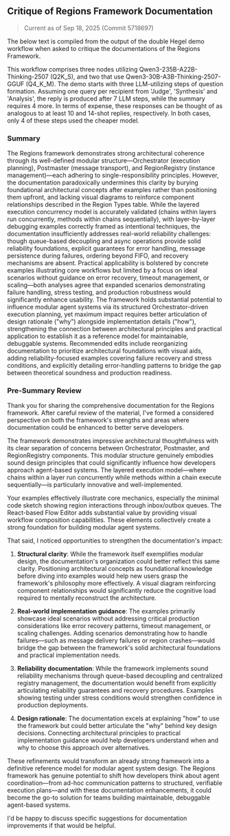 ## Critique of Regions Framework Documentation

> Current as of Sep 18, 2025 (Commit 5718697)

The below text is compiled from the output of the double Hegel demo workflow when asked to critique the documentations of the Regions Framework.

This workflow comprises three nodes utilizing Qwen3-235B-A22B-Thinking-2507 (Q2K_S), and two that use Qwen3-30B-A3B-Thinking-2507-GGUF (Q4_K_M). The demo starts with three LLM-utilizing steps of question formation. Assuming one query per recipient from 'Judge', 'Synthesis' and 'Analysis', the reply is produced after 7 LLM steps, while the summary requires 4 more. In terms of expense, these responses can be thought of as analogous to at least 10 and 14-shot replies, respectively. In both cases, only 4 of these steps used the cheaper model.

### Summary

The Regions framework demonstrates strong architectural coherence through its well-defined modular structure—Orchestrator (execution planning), Postmaster (message transport), and RegionRegistry (instance management)—each adhering to single-responsibility principles. However, the documentation paradoxically undermines this clarity by burying foundational architectural concepts after examples rather than positioning them upfront, and lacking visual diagrams to reinforce component relationships described in the Region Types table. While the layered execution concurrency model is accurately validated (chains within layers run concurrently, methods within chains sequentially), with layer-by-layer debugging examples correctly framed as intentional techniques, the documentation insufficiently addresses real-world reliability challenges: though queue-based decoupling and async operations provide solid reliability foundations, explicit guarantees for error handling, message persistence during failures, ordering beyond FIFO, and recovery mechanisms are absent. Practical applicability is bolstered by concrete examples illustrating core workflows but limited by a focus on ideal scenarios without guidance on error recovery, timeout management, or scaling—both analyses agree that expanded scenarios demonstrating failure handling, stress testing, and production robustness would significantly enhance usability. The framework holds substantial potential to influence modular agent systems via its structured Orchestrator-driven execution planning, yet maximum impact requires better articulation of design rationale ("why") alongside implementation details ("how"), strengthening the connection between architectural principles and practical application to establish it as a reference model for maintainable, debuggable systems. Recommended edits include reorganizing documentation to prioritize architectural foundations with visual aids, adding reliability-focused examples covering failure recovery and stress conditions, and explicitly detailing error-handling patterns to bridge the gap between theoretical soundness and production readiness.

### Pre-Summary Review

Thank you for sharing the comprehensive documentation for the Regions framework. After careful review of the material, I've formed a considered perspective on both the framework's strengths and areas where documentation could be enhanced to better serve developers.

The framework demonstrates impressive architectural thoughtfulness with its clear separation of concerns between Orchestrator, Postmaster, and RegionRegistry components. This modular structure genuinely embodies sound design principles that could significantly influence how developers approach agent-based systems. The layered execution model—where chains within a layer run concurrently while methods within a chain execute sequentially—is particularly innovative and well-implemented.

Your examples effectively illustrate core mechanics, especially the minimal code sketch showing region interactions through inbox/outbox queues. The React-based Flow Editor adds substantial value by providing visual workflow composition capabilities. These elements collectively create a strong foundation for building modular agent systems.

That said, I noticed opportunities to strengthen the documentation's impact:

1. **Structural clarity**: While the framework itself exemplifies modular design, the documentation's organization could better reflect this same clarity. Positioning architectural concepts as foundational knowledge before diving into examples would help new users grasp the framework's philosophy more effectively. A visual diagram reinforcing component relationships would significantly reduce the cognitive load required to mentally reconstruct the architecture.

2. **Real-world implementation guidance**: The examples primarily showcase ideal scenarios without addressing critical production considerations like error recovery patterns, timeout management, or scaling challenges. Adding scenarios demonstrating how to handle failures—such as message delivery failures or region crashes—would bridge the gap between the framework's solid architectural foundations and practical implementation needs.

3. **Reliability documentation**: While the framework implements sound reliability mechanisms through queue-based decoupling and centralized registry management, the documentation would benefit from explicitly articulating reliability guarantees and recovery procedures. Examples showing testing under stress conditions would strengthen confidence in production deployments.

4. **Design rationale**: The documentation excels at explaining "how" to use the framework but could better articulate the "why" behind key design decisions. Connecting architectural principles to practical implementation guidance would help developers understand when and why to choose this approach over alternatives.

These refinements would transform an already strong framework into a definitive reference model for modular agent system design. The Regions framework has genuine potential to shift how developers think about agent coordination—from ad-hoc communication patterns to structured, verifiable execution plans—and with these documentation enhancements, it could become the go-to solution for teams building maintainable, debuggable agent-based systems.

I'd be happy to discuss specific suggestions for documentation improvements if that would be helpful.
